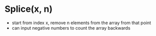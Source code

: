 # Splice(x, n) 

  * start from index x, remove n elements from the array from that point
  * can input negative numbers to count the array backwards 